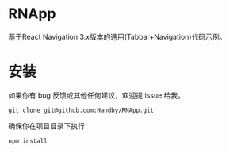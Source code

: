 # RNApp
基于React Navigation 3.x版本的通用(Tabbar+Navigation)代码示例。

# 安装
如果你有 bug 反馈或其他任何建议，欢迎提 issue 给我。

```
git clone git@github.com:Handby/RNApp.git
```
确保你在项目目录下执行
```
npm install
```
